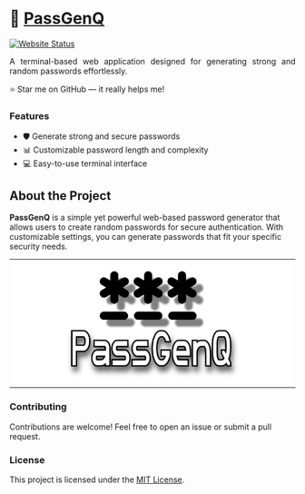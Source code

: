 # 🔑 [PassGenQ](https://passgenq.netlify.app/)

[![Website Status](https://img.shields.io/badge/Website%20Status-Online-yellow)](https://passgenq.netlify.app/)

<p align="justify">A terminal-based web application designed for generating strong and random passwords effortlessly.</p>
<p>⭐ Star me on GitHub — it really helps me!</p>

### Features
- 🛡️ Generate strong and secure passwords
- 📊 Customizable password length and complexity
- 💻 Easy-to-use terminal interface

## About the Project
**PassGenQ** is a simple yet powerful web-based password generator that allows users to create random passwords for secure authentication. With customizable settings, you can generate passwords that fit your specific security needs.

<div align="left"><table><tr></tr><tr><td>
<img src="https://raw.githubusercontent.com/fr0st-iwnl/assets/main/thumbnails/passgen.png"/></tr></table></div>

### Contributing
Contributions are welcome! Feel free to open an issue or submit a pull request.

### License
This project is licensed under the [MIT License](LICENSE).
